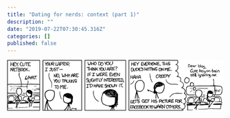 ```yaml
---
title: "Dating for nerds: context (part 1)"
description: ""
date: "2019-07-22T07:30:45.316Z"
categories: []
published: false
---
```


![](./asset-1.png)
